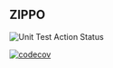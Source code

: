 ## ZIPPO

![Unit Test Action Status](https://github.com/shenxiang11/zippo/actions/workflows/go_unit_test.yml/badge.svg)

[![codecov](https://codecov.io/gh/shenxiang11/zippo/branch/main/graph/badge.svg?token=RH46KYM6PV)](https://codecov.io/gh/shenxiang11/zippo)